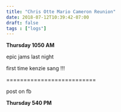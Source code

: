 ```yaml
---
title: "Chris Otte Mario Cameron Reunion"
date: 2018-07-12T10:39:42-07:00
draft: false
tags : ["logs"]
---
```


**Thursday 1050 AM**

epic jams last night

first time kenzie sang !!!

==========================

post on fb



**Thursday 540 PM**
